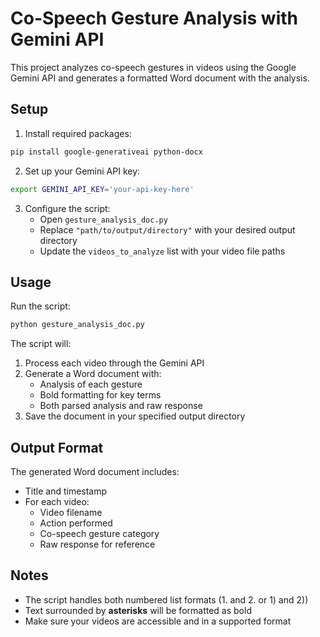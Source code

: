 # Co-Speech Gesture Analysis with Gemini API

This project analyzes co-speech gestures in videos using the Google Gemini API and generates a formatted Word document with the analysis.

## Setup

1. Install required packages:
```bash
pip install google-generativeai python-docx
```

2. Set up your Gemini API key:
```bash
export GEMINI_API_KEY='your-api-key-here'
```

3. Configure the script:
   - Open `gesture_analysis_doc.py`
   - Replace `"path/to/output/directory"` with your desired output directory
   - Update the `videos_to_analyze` list with your video file paths

## Usage

Run the script:
```bash
python gesture_analysis_doc.py
```

The script will:
1. Process each video through the Gemini API
2. Generate a Word document with:
   - Analysis of each gesture
   - Bold formatting for key terms
   - Both parsed analysis and raw response
3. Save the document in your specified output directory

## Output Format

The generated Word document includes:
- Title and timestamp
- For each video:
  - Video filename
  - Action performed
  - Co-speech gesture category
  - Raw response for reference

## Notes

- The script handles both numbered list formats (1. and 2. or 1) and 2))
- Text surrounded by **asterisks** will be formatted as bold
- Make sure your videos are accessible and in a supported format 